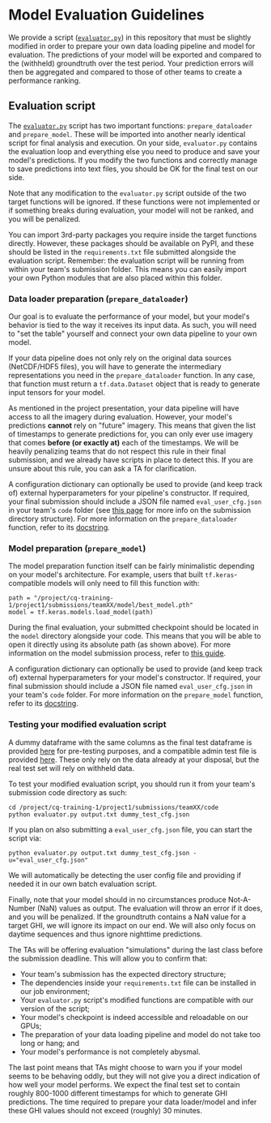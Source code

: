 # Model Evaluation Guidelines

We provide a script ([``evaluator.py``](evaluator.py)) in this repository that must be slightly modified in
order to prepare your own data loading pipeline and model for evaluation. The predictions of your model will
be exported and compared to the (withheld) groundtruth over the test period. Your prediction errors will then
be aggregated and compared to those of other teams to create a performance ranking.

## Evaluation script

The [``evaluator.py``](evaluator.py) script has two important functions: ``prepare_dataloader`` and
``prepare_model``. These will be imported into another nearly identical script for final analysis and execution.
On your side, ``evaluator.py`` contains the evaluation loop and everything else you need to produce and save
your model's predictions. If you modify the two functions and correctly manage to save predictions into text
files, you should be OK for the final test on our side.

Note that any modification to the ``evaluator.py`` script outside of the two target functions will be ignored.
If these functions were not implemented or if something breaks during evaluation, your model will not be ranked,
and you will be penalized.

You can import 3rd-party packages you require inside the target functions directly. However, these packages
should be available on PyPI, and these should be listed in the ``requirements.txt`` file submitted alongside
the evaluation script. Remember: the evaluation script will be running from within your team's submission
folder. This means you can easily import your own Python modules that are also placed within this folder.

### Data loader preparation (``prepare_dataloader``)

Our goal is to evaluate the performance of your model, but your model's behavior is tied to the way it receives
its input data. As such, you will need to "set the table" yourself and connect your own data pipeline to your
own model.

If your data pipeline does not only rely on the original data sources (NetCDF/HDF5 files), you will have to
generate the intermediary representations you need in the ``prepare_dataloader`` function. In any case, that
function must return a ``tf.data.Dataset`` object that is ready to generate input tensors for your model.

As mentioned in the project presentation, your data pipeline will have access to all the imagery during
evaluation. However, your model's predictions **cannot** rely on "future" imagery. This means that given
the list of timestamps to generate predictions for, you can only ever use imagery that comes **before
(or exactly at)** each of the timestamps. We will be heavily penalizing teams that do not respect this
rule in their final submission, and we already have scripts in place to detect this. If you are unsure about
this rule, you can ask a TA for clarification.

A configuration dictionary can optionally be used to provide (and keep track of) external hyperparameters
for your pipeline's constructor. If required, your final submission should include a JSON file named
``eval_user_cfg.json`` in your team's ``code`` folder (see [this page](../../disk-usage.md) for more info
on the submission directory structure). For more information on the ``prepare_dataloader`` function, refer
to its [docstring](evaluator.py).

### Model preparation (``prepare_model``)

The model preparation function itself can be fairly minimalistic depending on your model's architecture.
For example, users that built ``tf.keras``-compatible models will only need to fill this function with:
```
path = "/project/cq-training-1/project1/submissions/teamXX/model/best_model.pth"
model = tf.keras.models.load_model(path)
```
During the final evaluation, your submitted checkpoint should be located in the ``model`` directory alongside
your code. This means that you will be able to open it directly using its absolute path (as shown above). For
more information on the model submission process, refer to [this guide](../../howto-submit.md).

A configuration dictionary can optionally be used to provide (and keep track of) external hyperparameters
for your model's constructor. If required, your final submission should include a JSON file named
``eval_user_cfg.json`` in your team's ``code`` folder. For more information on the ``prepare_model``
function, refer to its [docstring](evaluator.py).

### Testing your modified evaluation script

A dummy dataframe with the same columns as the final test dataframe is provided [here](dummy_test_catalog.pkl)
for pre-testing purposes, and a compatible admin test file is provided [here](dummy_test_cfg.json).
These only rely on the data already at your disposal, but the real test set will rely on withheld data.

To test your modified evaluation script, you should run it from your team's submission code directory as such:
```
cd /project/cq-training-1/project1/submissions/teamXX/code
python evaluator.py output.txt dummy_test_cfg.json
```
If you plan on also submitting a ``eval_user_cfg.json`` file, you can start the script via:
```
python evaluator.py output.txt dummy_test_cfg.json -u="eval_user_cfg.json"
```
We will automatically be detecting the user config file and providing if needed it in our own batch
evaluation script.

Finally, note that your model should in no circumstances produce Not-A-Number (NaN) values as output. The
evaluation will throw an error if it does, and you will be penalized. If the groundtruth contains a NaN value
for a target GHI, we will ignore its impact on our end. We will also only focus on daytime sequences and thus
ignore nighttime predictions.

The TAs will be offering evaluation "simulations" during the last class before the submission deadline. This
will allow you to confirm that:

  - Your team's submission has the expected directory structure;
  - The dependencies inside your ``requirements.txt`` file can be installed in our job environment;
  - Your ``evaluator.py`` script's modified functions are compatible with our version of the script;
  - Your model's checkpoint is indeed accessible and reloadable on our GPUs;
  - The preparation of your data loading pipeline and model do not take too long or hang; and
  - Your model's performance is not completely abysmal.

The last point means that TAs might choose to warn you if your model seems to be behaving oddly, but they
will not give you a direct indication of how well your model performs. We expect the final test set to contain
roughly 800-1000 different timestamps for which to generate GHI predictions. The time required to prepare your
data loader/model and infer these GHI values should not exceed (roughly) 30 minutes.
